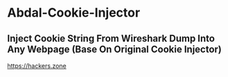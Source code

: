 # Abdal-Cookie-Injector
Inject Cookie String From Wireshark Dump Into Any Webpage (Base On Original Cookie Injector)
---
https://hackers.zone
